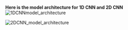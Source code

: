 **Here is the model architecture for 1D CNN and 2D CNN**
![1DCNNmodel_architecture](https://github.com/AbdulMannanJunaid/PNEUMONIA_DETECTION_USING_DEEP_LEARNING/assets/125243022/8e235bb7-e753-4a1e-9eb7-9e0066286e41)

![2DCNN_model_architecture](https://github.com/AbdulMannanJunaid/PNEUMONIA_DETECTION_USING_DEEP_LEARNING/assets/125243022/ac8892f0-6971-4e0d-99a5-3e2bdfab581f)
